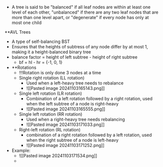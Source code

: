 - A tree is said to be "balanced" if all leaf nodes are within at least one level of each other, "unbalanced" if there are any two leaf nodes that are more than one level apart, or "degenerate" if every node has only at most one child

**AVL Trees
- A type of self-balancing BST
- Ensures that the heights of subtress of any node differ by at most 1, making it a height-balanced binary tree
- balance factor = height of left subtree - height of right subtree
	- bf = hl - hr = {-1, 0, 1}
- **Rotations
	- !!!Rotation is only done 3 nodes at a time
	- Single right rotation (LL rotation)
		- Used when a left-heavy tree needs to rebalance
		- ![[Pasted image 20241103165143.png]]
	- Single left rotation (LR rotation)
		- Combination of a left rotation followed by a right rotation, used when the left subtree of a node is right-heavy
		- ![[Pasted image 20241103165555.png]]
	- Single left rotation (RR rotation)
		- Used when a right-heavy tree needs rebalancing
		- ![[Pasted image 20241103171033.png]]
	- Right-left rotation (RL rotation) 
		- combination of a right rotation followed by a left rotation, used when the right subtree of a node is left-heavy
		- ![[Pasted image 20241103171252.png]]
- Example:
	- ![[Pasted image 20241103171534.png]]
	- 